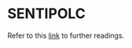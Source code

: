 SENTIPOLC
=========

Refer to this [link](http://www.di.unito.it/~tutreeb/sentipolc-evalita14/index.html) to further readings.
